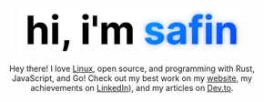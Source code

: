 <p align="center">
  <img src="./assets/intro.svg" width="400px" />
</p>

<p align="center">
Hey there! I love <a href="https://github.com/safinsingh/dot">Linux</a>, open source, and programming with Rust, JavaScript, and Go! Check out my best work on my <a href="https://safin.dev">website</a>, my achievements on <a href="https://www.linkedin.com/in/safinsingh">LinkedIn</a>), and my articles on <a href="https://dev.to/safinsingh">Dev.to</a>.
</p>
